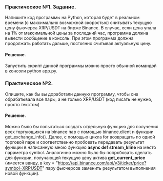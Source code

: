### Практическое №1. Задание.
Напишите код программы на Python, которая будет в реальном времени (с максимально возможной скоростью) считывать текущую цену фьючерса XRP/USDT на бирже Binance. 
В случае, если цена упала на 1% от максимальной цены за последний час, программа должна вывести сообщение в консоль. 
При этом программа должна продолжать работать дальше, постоянно считывая актуальную цену.
#### Решение.
Запустить скрипт данной программы можно просто обычной командой в консоли python app.py.

### Практическое №2. 
Опишите, как бы вы доработали данную программу, чтобы она обрабатывала все пары, а не только XRP/USDT (код писать не нужно, просто текстом)
#### Решение.
Можно было бы попытаться создать отдельную функцию для получения всех торгующихся на binance пар с помощью binance.client и функции get_exchange_info().
Далее, с помощью цикла for возвращать по одной торговой паре и соответственно пробовать передавать результат функции в написанную мною функцию **async def stream_kline** на место параметра symbol. Аналогично можно было бы попробовать сделать для функции, получающей текущую цену актива **get_current_price** (имеется ввиду, в key = "https://api.binance.com/api/v3/ticker/price?symbol=XRPUSDT" пару фьючерсов заменить результатом выполнения новой функции).
